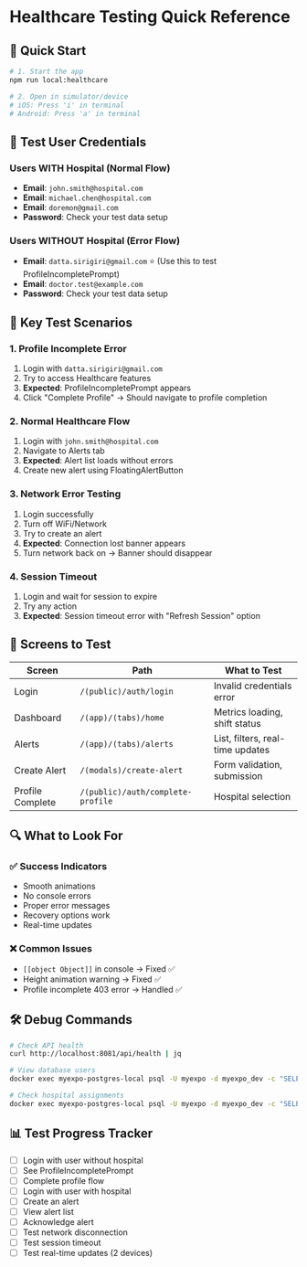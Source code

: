 # Healthcare Testing Quick Reference

## 🚀 Quick Start

```bash
# 1. Start the app
npm run local:healthcare

# 2. Open in simulator/device
# iOS: Press 'i' in terminal
# Android: Press 'a' in terminal
```

## 👤 Test User Credentials

### Users WITH Hospital (Normal Flow)
- **Email**: `john.smith@hospital.com`
- **Email**: `michael.chen@hospital.com`  
- **Email**: `doremon@gmail.com`
- **Password**: Check your test data setup

### Users WITHOUT Hospital (Error Flow)
- **Email**: `datta.sirigiri@gmail.com` ⭐ (Use this to test ProfileIncompletePrompt)
- **Email**: `doctor.test@example.com`
- **Password**: Check your test data setup

## 🧪 Key Test Scenarios

### 1. Profile Incomplete Error
1. Login with `datta.sirigiri@gmail.com`
2. Try to access Healthcare features
3. **Expected**: ProfileIncompletePrompt appears
4. Click "Complete Profile" → Should navigate to profile completion

### 2. Normal Healthcare Flow
1. Login with `john.smith@hospital.com`
2. Navigate to Alerts tab
3. **Expected**: Alert list loads without errors
4. Create new alert using FloatingAlertButton

### 3. Network Error Testing
1. Login successfully
2. Turn off WiFi/Network
3. Try to create an alert
4. **Expected**: Connection lost banner appears
5. Turn network back on → Banner should disappear

### 4. Session Timeout
1. Login and wait for session to expire
2. Try any action
3. **Expected**: Session timeout error with "Refresh Session" option

## 📱 Screens to Test

| Screen | Path | What to Test |
|--------|------|--------------|
| Login | `/(public)/auth/login` | Invalid credentials error |
| Dashboard | `/(app)/(tabs)/home` | Metrics loading, shift status |
| Alerts | `/(app)/(tabs)/alerts` | List, filters, real-time updates |
| Create Alert | `/(modals)/create-alert` | Form validation, submission |
| Profile Complete | `/(public)/auth/complete-profile` | Hospital selection |

## 🔍 What to Look For

### ✅ Success Indicators
- Smooth animations
- No console errors
- Proper error messages
- Recovery options work
- Real-time updates

### ❌ Common Issues
- `[[object Object]]` in console → Fixed ✅
- Height animation warning → Fixed ✅
- Profile incomplete 403 error → Handled ✅

## 🛠️ Debug Commands

```bash
# Check API health
curl http://localhost:8081/api/health | jq

# View database users
docker exec myexpo-postgres-local psql -U myexpo -d myexpo_dev -c "SELECT email, name FROM \"user\";"

# Check hospital assignments
docker exec myexpo-postgres-local psql -U myexpo -d myexpo_dev -c "SELECT u.email, h.hospital_id FROM \"user\" u LEFT JOIN healthcare_users h ON u.id = h.user_id;"
```

## 📊 Test Progress Tracker

- [ ] Login with user without hospital
- [ ] See ProfileIncompletePrompt
- [ ] Complete profile flow
- [ ] Login with user with hospital
- [ ] Create an alert
- [ ] View alert list
- [ ] Acknowledge alert
- [ ] Test network disconnection
- [ ] Test session timeout
- [ ] Test real-time updates (2 devices)
